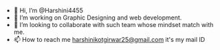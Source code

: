 - 👋 Hi, I’m @Harshini4455
- 👀 I’m working on Graphic Designing and web development.
- 💞️ I’m looking to collaborate with such team whose mindset match with me.
- 📫 How to reach me harshinikotgirwar25@gmail.com it's my mail ID

<!---
Harshini4455/Harshini4455 is a ✨ special ✨ repository because its `README.md` (this file) appears on your GitHub profile.
You can click the Preview link to
 take a look at your changes.
--->
